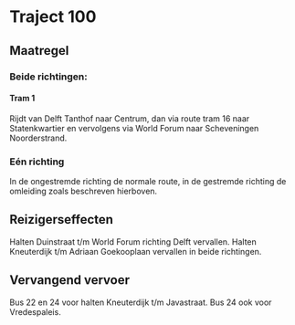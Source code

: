 # Traject 100
## Maatregel
### Beide richtingen:

#### Tram 1
Rijdt van Delft Tanthof naar Centrum, dan via route tram 16 naar Statenkwartier en vervolgens via World Forum naar Scheveningen Noorderstrand.

### Eén richting
In de ongestremde richting de normale route, in de gestremde richting de omleiding zoals beschreven hierboven.

## Reizigerseffecten
Halten Duinstraat t/m World Forum richting Delft vervallen.
Halten Kneuterdijk t/m Adriaan Goekooplaan vervallen in beide richtingen.

## Vervangend vervoer
Bus 22 en 24 voor halten Kneuterdijk t/m Javastraat. Bus 24 ook voor Vredespaleis.
